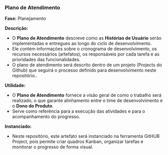 

### **Plano de Atendimento**
  
**Fase:** Planejamento  
  
**Descrição:**  
- O **Plano de Atendimento** descreve como as **Histórias de Usuário** serão implementadas e entregues ao longo do ciclo de desenvolvimento.  
- Ele contém informações sobre o cronograma de desenvolvimento, os recursos necessários (artefatos), os responsáveis por cada tarefa e as prioridades das funcionalidades.  
- O plano de atendimento será descrito dentro de um projeto (Projects do Github) que seguirá o processo definido para desenvolvimento neste repositório..
  
**Utilidade:**  
- O **Plano de Atendimento** fornece a visão geral de como o trabalho será realizado, o que garante alinhamento entre o time de desenvolvimento e o **Dono do Produto**.  
- Serve como referência para a execução das atividades e para o acompanhamento do progresso.

**Instanciado:**
- Neste repositório, este artefato será instanciado na ferramenta GitHUB Project, pois permite criar quadros Kanban, organizar tarefas e monitorar o progresso de forma visual. 


